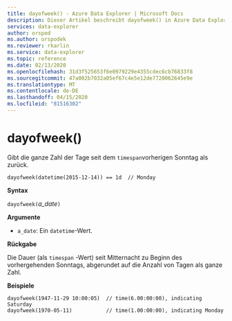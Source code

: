 ```yaml
---
title: dayofweek() - Azure Data Explorer | Microsoft Docs
description: Dieser Artikel beschreibt dayofweek() in Azure Data Explorer.
services: data-explorer
author: orspod
ms.author: orspodek
ms.reviewer: rkarlin
ms.service: data-explorer
ms.topic: reference
ms.date: 02/13/2020
ms.openlocfilehash: 31d3f525653f6e0979229e4355cdec6cb76833f8
ms.sourcegitcommit: 47a002b7032a05ef67c4e5e12de7720062645e9e
ms.translationtype: MT
ms.contentlocale: de-DE
ms.lasthandoff: 04/15/2020
ms.locfileid: "81516302"
---
```

# <a name="dayofweek"></a>dayofweek()

Gibt die ganze Zahl der Tage seit dem `timespan`vorherigen Sonntag als zurück.

```kusto
dayofweek(datetime(2015-12-14)) == 1d  // Monday
```

**Syntax**

`dayofweek(`*a_date*`)`

**Argumente**

* `a_date`: Ein `datetime`-Wert.

**Rückgabe**

Die Dauer (als `timespan` -Wert) seit Mitternacht zu Beginn des vorhergehenden Sonntags, abgerundet auf die Anzahl von Tagen als ganze Zahl.

**Beispiele**

```kusto
dayofweek(1947-11-29 10:00:05)  // time(6.00:00:00), indicating Saturday
dayofweek(1970-05-11)           // time(1.00:00:00), indicating Monday
```